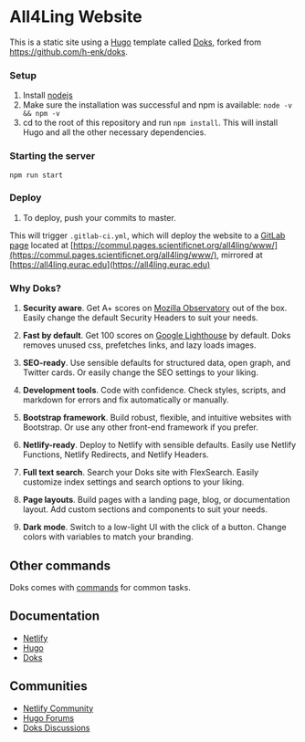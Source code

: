 # All4Ling Website

This is a static site using a [Hugo](https://gohugo.io/) template called [Doks](https://getdoks.org/), forked from https://github.com/h-enk/doks.

### Setup

1. Install [nodejs](https://nodejs.org/en/download/)
2. Make sure the installation was successful and npm is available: `node -v && npm -v`
3. cd to the root of this repository and run `npm install`. This will install Hugo and all the other necessary dependencies.

### Starting the server

`npm run start`


### Deploy

1. To deploy, push your commits to master.

This will trigger `.gitlab-ci.yml`, which will deploy the website to a [GitLab page](https://docs.gitlab.com/ee/user/project/pages/) located at [https://commul.pages.scientificnet.org/all4ling/www/](https://commul.pages.scientificnet.org/all4ling/www/), mirrored at [https://all4ling.eurac.edu](https://all4ling.eurac.edu)


### Why Doks?

1. __Security aware__. Get A+ scores on [Mozilla Observatory](https://observatory.mozilla.org/analyze/doks.netlify.app) out of the box. Easily change the default Security Headers to suit your needs.

2. __Fast by default__. Get 100 scores on [Google Lighthouse](https://googlechrome.github.io/lighthouse/viewer/?gist=7731347bb8ce999eff7428a8e763b637) by default. Doks removes unused css, prefetches links, and lazy loads images.

3. __SEO-ready__. Use sensible defaults for structured data, open graph, and Twitter cards. Or easily change the SEO settings to your liking.

4. __Development tools__. Code with confidence. Check styles, scripts, and markdown for errors and fix automatically or manually.

5. __Bootstrap framework__. Build robust, flexible, and intuitive websites with Bootstrap. Or use any other front-end framework if you prefer.

6. __Netlify-ready__. Deploy to Netlify with sensible defaults. Easily use Netlify Functions, Netlify Redirects, and Netlify Headers.

7. __Full text search__. Search your Doks site with FlexSearch. Easily customize index settings and search options to your liking.

8. __Page layouts__. Build pages with a landing page, blog, or documentation layout. Add custom sections and components to suit your needs.

9. __Dark mode__. Switch to a low-light UI with the click of a button. Change colors with variables to match your branding.


## Other commands

Doks comes with [commands](https://getdoks.org/docs/prologue/commands/) for common tasks.

## Documentation

- [Netlify](https://docs.netlify.com/)
- [Hugo](https://gohugo.io/documentation/)
- [Doks](https://getdoks.org/)

## Communities

- [Netlify Community](https://community.netlify.com/)
- [Hugo Forums](https://discourse.gohugo.io/)
- [Doks Discussions](https://github.com/h-enk/doks/discussions)
